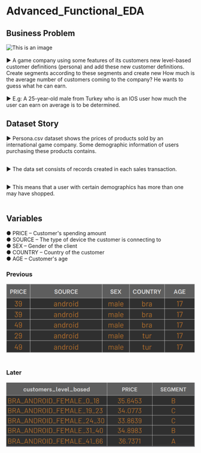 # Advanced_Functional_EDA
## Business Problem
![This is an image](https://www.socialbusinesstr.com/wp-content/uploads/2018/03/sadakat_ve_calisma_hayati-770x420.jpg)<br/><br/>
▶ A game company using some features of its customers new level-based customer definitions (persona) and add these new customer definitions. Create segments according to these segments and create new How much is the average number of customers coming to the company? He wants to guess what he can earn. <br/><br/>
▶ E.g: A 25-year-old male from Turkey who is an IOS user how much the user can earn on average is to be determined. 
## Dataset Story
▶ Persona.csv dataset shows the prices of products sold by an international game company. Some demographic information of users purchasing these products contains. <br/><br/>

▶ The data set consists of records created in each sales transaction.<br/><br/>

▶ This means that a user with certain demographics has more than one may have shopped.<br/><br/>
## Variables
● PRICE – Customer's spending amount<br/>
● SOURCE – The type of device the customer is connecting to<br/>
● SEX – Gender of the client<br/>
● COUNTRY – Country of the customer<br/>
● AGE – Customer's age<br/>

### Previous
![images](https://github.com/enessoztrk/Advanced_Functional_EDA/blob/main/img/g1.png) <br/><br/>
### Later
![images2](https://github.com/enessoztrk/Advanced_Functional_EDA/blob/main/img/g2.png)

